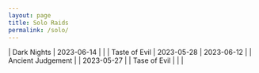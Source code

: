 ```yaml
---
layout: page
title: Solo Raids
permalink: /solo/
---
```


| Dark Nights | 2023-06-14 |  |
| Taste of Evil | 2023-05-28 | 2023-06-12 |
| Ancient Judgement | | 2023-05-27 |
| Tase of Evil | | |
